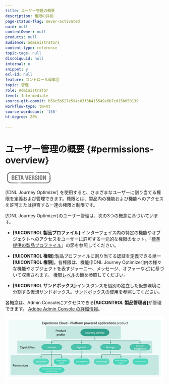 ```yaml
---
title: ユーザー管理の概要
description: 権限の詳細
page-status-flag: never-activated
uuid: null
contentOwner: null
products: null
audience: administrators
content-type: reference
topic-tags: null
discoiquuid: null
internal: n
snippet: y
exl-id: null
feature: コントロール母集団
topic: 管理
role: Administrator
level: Intermediate
source-git-commit: b58c5b527e594c03f3b415549e6b7cd15b050139
workflow-type: tm+mt
source-wordcount: '158'
ht-degree: 20%

---
```


# ユーザー管理の概要 {#permissions-overview}

![](../assets/do-not-localize/badge.png)

[!DNL Journey Optimizer] を使用すると、さまざまなユーザーに割り当てる権限を定義および管理できます。権限とは、製品内の機能および機能へのアクセスを許可または拒否する一連の権限と制限です。

[!DNL Journey Optimizer]のユーザー管理は、次の3つの概念に基づいています。

* **[!UICONTROL 製品プロファイル]**:インターフェイス内の特定の機能やオブジェクトへのアクセスをユーザーに許可する一元的な権限のセット。「[標準提供の製品プロファイル](ootb-product-profiles.md)」の節を参照してください。

* **[!UICONTROL 権限]**:製品プロファイルに割り当てる認証を定義できる単一 **[!UICONTROL 権限]**。各権限は、機能([!DNL Journey Optimizer]内の様々な機能やオブジェクトを表すジャーニー、メッセージ、オファーなど)に基づいて収集されます。 [権限レベル](high-low-permissions.md)の節を参照してください。

* **[!UICONTROL サンドボックス]**:インスタンスを個別の独立した仮想環境に分割する仮想サンドボックス。[サンドボックスの使用](sandboxes.md)を参照してください。

各概念は、Admin Consoleにアクセスできる&#x200B;**[!UICONTROL 製品管理者]**&#x200B;が管理できます。 [Adobe Admin Console の詳細情報](https://helpx.adobe.com/jp/enterprise/managing/user-guide.html)。

![](../assets/do-not-localize/permissions_2.png)
